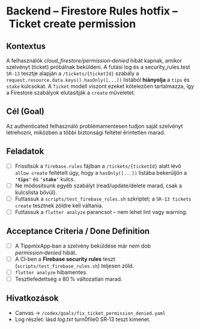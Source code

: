 # Backend – Firestore Rules hotfix – Ticket create permission

## Kontextus

A felhasználók *cloud\_firestore/permission‑denied* hibát kapnak, amikor szelvényt (ticket) próbálnak beküldeni. A futási log és a security\_rules.test `SR‑13` tesztje alapján a `/tickets/{ticketId}` szabály a `request.resource.data.keys().hasOnly([...])` listából **hiányolja** a `tips` és `stake` kulcsokat. A `Ticket` modell viszont ezeket kötelezően tartalmazza, így a Firestore szabályok elutasítják a `create` műveletet.

## Cél (Goal)

Az authenticated felhasználó problémamentesen tudjon saját szelvényt létrehozni, miközben a többi biztonsági feltétel érintetlen marad.

## Feladatok

* [ ] Frissítsük a `firebase.rules` fájlban a `/tickets/{ticketId}` alatt lévő `allow create` feltételt úgy, hogy a `hasOnly([...])` listába bekerüljön a **`'tips'`** és **`'stake'`** kulcs.
* [ ] Ne módosítsunk egyéb szabályt (read/update/delete marad, csak a kulcslista bővül).
* [ ] Futtassuk a `scripts/test_firebase_rules.sh` szkriptet; a `SR‑13 tickets create` tesztnek zöldre kell váltania.
* [ ] Futtassuk a `flutter analyze` parancsot – nem lehet lint vagy warning.

## Acceptance Criteria / Done Definition

* [ ] A TippmixApp‑ban a szelvény beküldése már nem dob *permission‑denied* hibát.
* [ ] A CI‑ben a **Firebase security rules** teszt (`scripts/test_firebase_rules.sh`) teljesen zöld.
* [ ] `flutter analyze` hibamentes.
* [ ] Tesztlefedettség ≥ 80 % változatlan marad.

## Hivatkozások

* Canvas → `/codex/goals/fix_ticket_permission_denied.yaml`
* Log részlet: lásd *log.txt* turn0file0 SR‑13 teszt kimenet.
